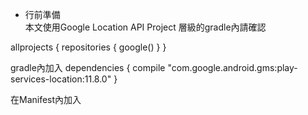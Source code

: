 * 行前準備  
本文使用Google Location API
Project 層級的gradle內請確認

allprojects {
    repositories {
        google()
    }
}

gradle內加入
dependencies {
compile "com.google.android.gms:play-services-location:11.8.0"
}

在Manifest內加入
<uses-permission android:name="android.permission.ACCESS_COARSE_LOCATION"/>

